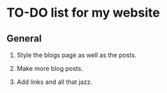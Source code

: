 # TO-DO list for my website

## General

1. Style the blogs page as well as the posts.

2. Make more blog posts.

3. Add links and all that jazz.
